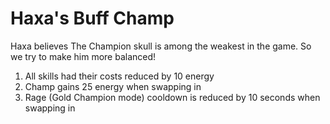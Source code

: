 # Haxa's Buff Champ

Haxa believes The Champion skull is among the weakest in the game. So we try to make him more balanced!

1. All skills had their costs reduced by 10 energy
2. Champ gains 25 energy when swapping in
3. Rage (Gold Champion mode) cooldown is reduced by 10 seconds when swapping in

